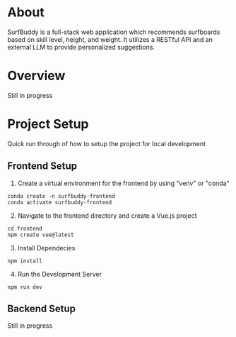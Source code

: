 # About

SurfBuddy is a full-stack web application which recommends surfboards based on skill level, height, and weight. It utilizes a RESTful API and an external LLM to provide personalized suggestions.

# Overview

Still in progress

# Project Setup

Quick run through of how to setup the project for local development

## Frontend Setup

1. Create a virtual environment for the frontend by using "venv" or "conda"

```
conda create -n surfbuddy-frontend
conda activate surfbuddy-frontend
```

2. Navigate to the frontend directory and create a Vue.js project

```
cd frontend
npm create vue@latest
```

3. Install Dependecies

```
npm install
```

4. Run the Development Server

```
npm run dev
```

## Backend Setup

Still in progress
